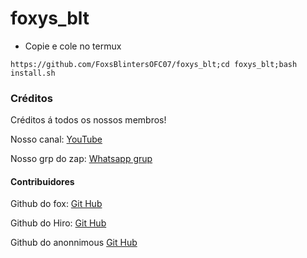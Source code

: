 # foxys_blt
* Copie e cole no termux
```
https://github.com/FoxsBlintersOFC07/foxys_blt;cd foxys_blt;bash install.sh
```
### Créditos
Créditos á todos os nossos membros!

Nosso canal: [YouTube](https://YouTube.com)

Nosso grp do zap: [Whatsapp grup](https://Whatsap.com)

#### Contribuidores
Github do fox: [Git Hub]()

Github do Hiro: [Git Hub]()

Github do anonnimous [Git Hub]()
